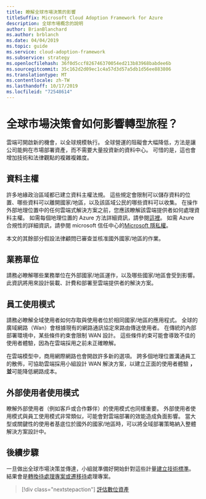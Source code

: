 ```yaml
---
title: 瞭解全球市場決策的影響
titleSuffix: Microsoft Cloud Adoption Framework for Azure
description: 全球市場概念的說明
author: BrianBlanchard
ms.author: brblanch
ms.date: 04/04/2019
ms.topic: guide
ms.service: cloud-adoption-framework
ms.subservice: strategy
ms.openlocfilehash: 36f0d5ccf826746370054ed213b83968babdee6b
ms.sourcegitcommit: 35c162d2d09ec1c4a57d3d57a5db1d56ee883806
ms.translationtype: MT
ms.contentlocale: zh-TW
ms.lasthandoff: 10/17/2019
ms.locfileid: "72548614"
---
```

<!-- markdownlint-disable MD026 -->

# <a name="how-will-global-market-decisions-affect-the-transformation-journey"></a>全球市場決策會如何影響轉型旅程？

雲端可開啟新的機會，以全球規模執行。 全球營運的阻礙會大幅降低，方法是讓公司能夠在市場部署資產，而不需要大量投資新的資料中心。 可惜的是，這也會增加技術和法律觀點的複雜複雜度。

## <a name="data-sovereignty"></a>資料主權

許多地緣政治區域都已建立資料主權法規。 這些規定會限制可以儲存資料的位置、哪些資料可以離開國家/地區，以及該區域公民的哪些資料可以收集。 在操作外部地理位置中的任何雲端式解決方案之前，您應該瞭解該雲端提供者如何處理資料主權。 如需每個地理位置的 Azure 方法詳細資訊，請參閱[這裡](https://azure.microsoft.com/global-infrastructure/geographies)。 如需 Azure 合規性的詳細資訊，請參閱 microsoft 信任中心的[Microsoft 隱私權](https://www.microsoft.com/trustcenter/privacy)。

本文的其餘部分假設法律顧問已審查並核准國外國家/地區的作業。

## <a name="business-units"></a>業務單位

請務必瞭解哪些業務單位在外部國家/地區運作，以及哪些國家/地區會受到影響。 此資訊將用來設計裝載、計費和部署至雲端提供者的解決方案。

## <a name="employee-usage-patterns"></a>員工使用模式

請務必瞭解全域使用者如何存取與使用者位於相同國家/地區的應用程式。 全球的廣域網路（Wan）會根據現有的網路通訊協定來路由傳送使用者。 在傳統的內部部署環境中，某些條件約束會限制 WAN 設計。 這些條件約束可能會導致不佳的使用者體驗，因為在雲端採用之前未正確瞭解。

在雲端模型中，商用網際網路也會開啟許多新的選項。 跨多個地理位置溝通員工的散佈，可協助雲端採用小組設計 WAN 解決方案，以建立正面的使用者體驗 **，並**可能降低網路成本。

## <a name="external-user-usage-patterns"></a>外部使用者使用模式

瞭解外部使用者（例如客戶或合作夥伴）的使用模式也同樣重要。 外部使用者使用模式與員工使用模式非常類似，可能會對雲端部署的效能造成負面影響。 當大型或關鍵性的使用者基底位於國外的國家/地區時，可以將全域部署策略納入整體解決方案設計中。

## <a name="next-steps"></a>後續步驟

一旦做出全球市場決策並傳達，小組就準備好開始針對這些計量[建立技術標準](../digital-estate/index.md)。
結果會是[轉換待處理專案或遷移待](..//migrate/migration-considerations/prerequisites/technical-complexity.md)處理專案。

> [!div class="nextstepaction"]
> [評估數位資產](../digital-estate/index.md)
